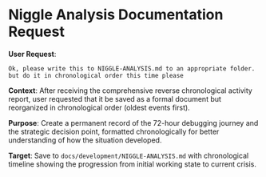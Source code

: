 # Niggle Analysis Documentation Request

**User Request**: 
```
Ok, please write this to NIGGLE-ANALYSIS.md to an appropriate folder.  but do it in chronological order this time please
```

**Context**: After receiving the comprehensive reverse chronological activity report, user requested that it be saved as a formal document but reorganized in chronological order (oldest events first).

**Purpose**: Create a permanent record of the 72-hour debugging journey and the strategic decision point, formatted chronologically for better understanding of how the situation developed.

**Target**: Save to `docs/development/NIGGLE-ANALYSIS.md` with chronological timeline showing the progression from initial working state to current crisis.
